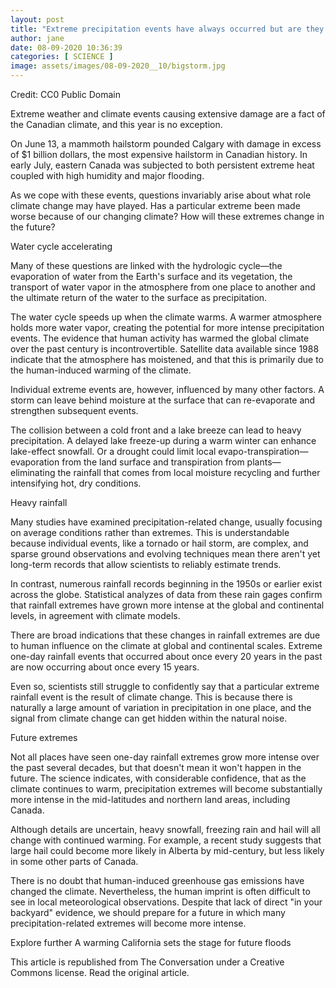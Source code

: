 ```yaml
---
layout: post
title: "Extreme precipitation events have always occurred but are they changing "
author: jane 
date: 08-09-2020 10:36:39 
categories: [ SCIENCE ] 
image: assets/images/08-09-2020__10/bigstorm.jpg
---
```

Credit: CC0 Public Domain

Extreme weather and climate events causing extensive damage are a fact of the Canadian climate, and this year is no exception.

On June 13, a mammoth hailstorm pounded Calgary with damage in excess of $1 billion dollars, the most expensive hailstorm in Canadian history. In early July, eastern Canada was subjected to both persistent extreme heat coupled with high humidity and major flooding.

As we cope with these events, questions invariably arise about what role climate change may have played. Has a particular extreme been made worse because of our changing climate? How will these extremes change in the future?

Water cycle accelerating

Many of these questions are linked with the hydrologic cycle—the evaporation of water from the Earth's surface and its vegetation, the transport of water vapor in the atmosphere from one place to another and the ultimate return of the water to the surface as precipitation.

The water cycle speeds up when the climate warms. A warmer atmosphere holds more water vapor, creating the potential for more intense precipitation events. The evidence that human activity has warmed the global climate over the past century is incontrovertible. Satellite data available since 1988 indicate that the atmosphere has moistened, and that this is primarily due to the human-induced warming of the climate.

Individual extreme events are, however, influenced by many other factors. A storm can leave behind moisture at the surface that can re-evaporate and strengthen subsequent events.

The collision between a cold front and a lake breeze can lead to heavy precipitation. A delayed lake freeze-up during a warm winter can enhance lake-effect snowfall. Or a drought could limit local evapo-transpiration—evaporation from the land surface and transpiration from plants—eliminating the rainfall that comes from local moisture recycling and further intensifying hot, dry conditions.

Heavy rainfall

Many studies have examined precipitation-related change, usually focusing on average conditions rather than extremes. This is understandable because individual events, like a tornado or hail storm, are complex, and sparse ground observations and evolving techniques mean there aren't yet long-term records that allow scientists to reliably estimate trends.

In contrast, numerous rainfall records beginning in the 1950s or earlier exist across the globe. Statistical analyzes of data from these rain gages confirm that rainfall extremes have grown more intense at the global and continental levels, in agreement with climate models.

There are broad indications that these changes in rainfall extremes are due to human influence on the climate at global and continental scales. Extreme one-day rainfall events that occurred about once every 20 years in the past are now occurring about once every 15 years.

Even so, scientists still struggle to confidently say that a particular extreme rainfall event is the result of climate change. This is because there is naturally a large amount of variation in precipitation in one place, and the signal from climate change can get hidden within the natural noise.

Future extremes

Not all places have seen one-day rainfall extremes grow more intense over the past several decades, but that doesn't mean it won't happen in the future. The science indicates, with considerable confidence, that as the climate continues to warm, precipitation extremes will become substantially more intense in the mid-latitudes and northern land areas, including Canada.

Although details are uncertain, heavy snowfall, freezing rain and hail will all change with continued warming. For example, a recent study suggests that large hail could become more likely in Alberta by mid-century, but less likely in some other parts of Canada.

There is no doubt that human-induced greenhouse gas emissions have changed the climate. Nevertheless, the human imprint is often difficult to see in local meteorological observations. Despite that lack of direct "in your backyard" evidence, we should prepare for a future in which many precipitation-related extremes will become more intense.

Explore further A warming California sets the stage for future floods

This article is republished from The Conversation under a Creative Commons license. Read the original article.